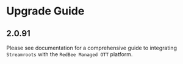 # Upgrade Guide

## 2.0.91
Please see documentation for a comprehensive guide to integrating `Streamroots` with the `RedBee Managed OTT` platform.
